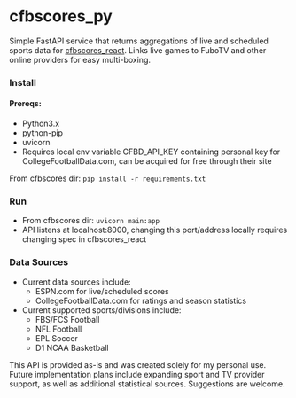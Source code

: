 # cfbscores_py

Simple FastAPI service that returns aggregations of live and scheduled sports data for [cfbscores_react](https://github.com/npoet/cfbscores_react). 
Links live games to FuboTV and other online providers for easy multi-boxing.
 
### Install

#### Prereqs:
* Python3.x
* python-pip
* uvicorn
* Requires local env variable CFBD_API_KEY containing personal key for CollegeFootballData.com, can be acquired for free through their site

From cfbscores dir: `pip install -r requirements.txt`

### Run
* From cfbscores dir: `uvicorn main:app`
* API listens at localhost:8000, changing this port/address locally requires changing spec in cfbscores_react

### Data Sources
* Current data sources include:
  * ESPN.com for live/scheduled scores
  * CollegeFootballData.com for ratings and season statistics
* Current supported sports/divisions include:
  * FBS/FCS Football
  * NFL Football
  * EPL Soccer
  * D1 NCAA Basketball

This API is provided as-is and was created solely for my personal use. Future implementation plans include expanding sport and TV provider support, as well as additional statistical sources. Suggestions are welcome.